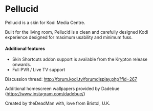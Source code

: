 Pellucid
===================

Pellucid is a skin for Kodi Media Centre.

Built for the living room, Pellucid is a clean and carefully designed Kodi experience designed for maximum usability and minimum fuss.

#### Additional features

- Skin Shortcuts addon support is available from the Krypton release onwards.
- Full PVR / Live TV support

Discussion thread: http://forum.kodi.tv/forumdisplay.php?fid=267

Additional homescreen wallpapers provided by Dadebue (https://www.instagram.com/dadebue/)

Created by theDeadMan with, love from Bristol, U.K.

